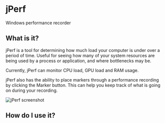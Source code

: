# jPerf
Windows performance recorder

## What is it?
jPerf is a tool for determining how much load your computer is under over a period of time. Useful for seeing how many of your system resources are being used by a process or application, and where bottlenecks may be. 

Currently, jPerf can monitor CPU load, GPU load and RAM usage.

jPerf also has the ability to place markers through a performance recording by clicking the Marker button. This can help you keep track of what is going on during your recording.

![jPerf screenshot](https://i.imgur.com/k5zvNOE.png)

## How do I use it?
